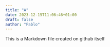 ```yaml
---
title: "A"
date: 2023-12-15T11:06:46+01:00
draft: false
author: "Pablo"
---
```


This is a Markdown file created on github itself
